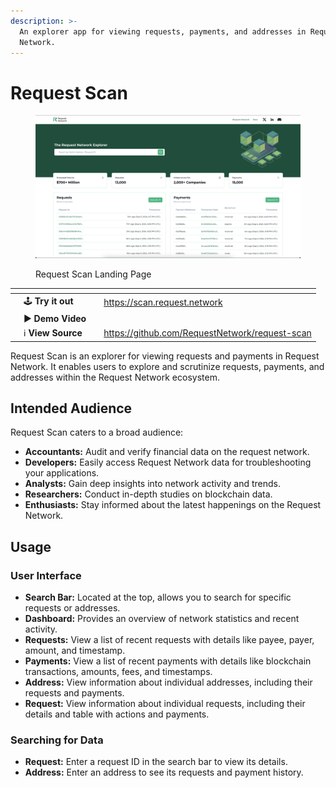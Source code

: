 ```yaml
---
description: >-
  An explorer app for viewing requests, payments, and addresses in Request
  Network.
---
```


# Request Scan

<figure><img src="../.gitbook/assets/Screenshot 2024-09-05 at 15.23.45.png" alt=""><figcaption><p>Request Scan Landing Page</p></figcaption></figure>

<table data-view="cards" data-full-width="false"><thead><tr><th></th><th></th><th></th><th data-hidden data-card-target data-type="content-ref"></th></tr></thead><tbody><tr><td></td><td><span data-gb-custom-inline data-tag="emoji" data-code="1f579">🕹️</span> <strong>Try it out</strong></td><td></td><td><a href="https://scan.request.network">https://scan.request.network</a></td></tr><tr><td></td><td><span data-gb-custom-inline data-tag="emoji" data-code="25b6">▶️</span> <strong>Demo Video</strong></td><td></td><td></td></tr><tr><td></td><td><span data-gb-custom-inline data-tag="emoji" data-code="2139">ℹ️</span> <strong>View Source</strong></td><td></td><td><a href="https://github.com/RequestNetwork/request-scan">https://github.com/RequestNetwork/request-scan</a></td></tr></tbody></table>

Request Scan is an explorer for viewing requests and payments in Request Network. It enables users to explore and scrutinize requests, payments, and addresses within the Request Network ecosystem.

## Intended Audience

Request Scan caters to a broad audience:

* **Accountants:** Audit and verify financial data on the request network.
* **Developers:** Easily access Request Network data for troubleshooting your applications.
* **Analysts:** Gain deep insights into network activity and trends.
* **Researchers:** Conduct in-depth studies on blockchain data.
* **Enthusiasts:** Stay informed about the latest happenings on the Request Network.

## Usage

### **User Interface**

* **Search Bar:** Located at the top, allows you to search for specific requests or addresses.
* **Dashboard:** Provides an overview of network statistics and recent activity.
* **Requests:** View a list of recent requests with details like payee, payer, amount, and timestamp.
* **Payments:** View a list of recent payments with details like blockchain transactions, amounts, fees, and timestamps.
* **Address:** View information about individual addresses, including their requests and payments.
* **Request:** View information about individual requests, including their details and table with actions and payments.

### **Searching for Data**

* **Request:** Enter a request ID in the search bar to view its details.
* **Address:** Enter an address to see its requests and payment history.
